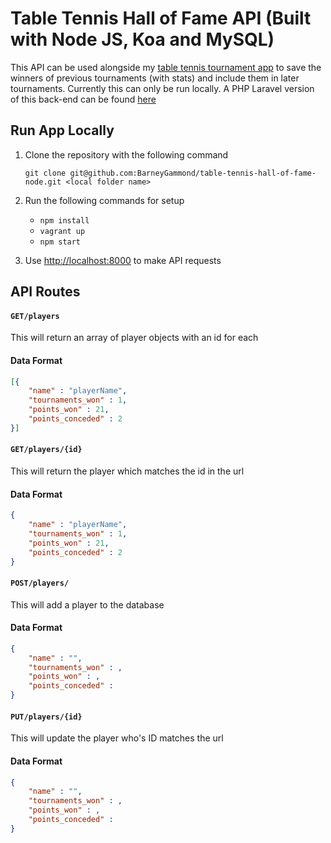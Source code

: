 # Table Tennis Hall of Fame API (Built with Node JS, Koa and MySQL)

This API can be used alongside my [table tennis tournament app](https://github.com/BarneyGammond/table-tennis-tournament) to save the winners of previous tournaments (with stats) and include them in later tournaments. Currently this can only be run locally. A PHP Laravel version of this back-end can be found [here](https://github.com/BarneyGammond/table-tennis-hall-of-fame)

## Run App Locally

1. Clone the repository with the following command

      `git clone git@github.com:BarneyGammond/table-tennis-hall-of-fame-node.git <local folder name>`

2. Run the following commands for setup
    * `npm install`
    * `vagrant up`
    * `npm start`

4. Use [http://localhost:8000](http://localhost:8000) to make API requests

## API Routes

#### `GET/players`
This will return an array of player objects with an id for each
#### Data Format
```json
[{
    "name" : "playerName",
    "tournaments_won" : 1,
    "points_won" : 21,
    "points_conceded" : 2
}]
```
#### `GET/players/{id}`
This will return the player which matches the id in the url
#### Data Format
```json
{
    "name" : "playerName",
    "tournaments_won" : 1,
    "points_won" : 21,
    "points_conceded" : 2
}
```
#### `POST/players/`
This will add a player to the database
#### Data Format
```json
{
    "name" : "",
    "tournaments_won" : ,
    "points_won" : ,
    "points_conceded" : 
}
```
#### `PUT/players/{id}`
This will update the player who's ID matches the url
#### Data Format
```json
{
    "name" : "",
    "tournaments_won" : ,
    "points_won" : ,
    "points_conceded" : 
}
```
